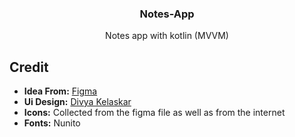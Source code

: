 <h3 align="center">Notes-App</h3>
<p align="center">Notes app with kotlin (MVVM)</p>

## Credit
- <b>Idea From:</b> <a href="https://www.figma.com" target="_blank">Figma</a>
- <b>Ui Design:</b> <a href="https://www.figma.com/community/file/1014161465589596715/Notes-App-UI" target="_blank">Divya Kelaskar</a>
- <b>Icons:</b> Collected from the figma file as well as from the internet
- <b>Fonts:</b> Nunito
